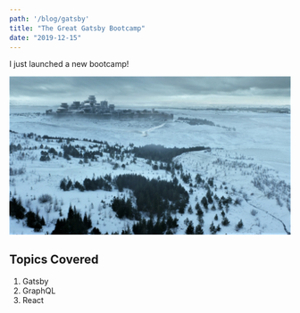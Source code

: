 ```yaml
---
path: '/blog/gatsby'
title: "The Great Gatsby Bootcamp"
date: "2019-12-15"
---
```


I just launched a new bootcamp!

![Winterfell](./Winterfell-white-raven.jpg)

## Topics Covered

1. Gatsby
2. GraphQL
3. React